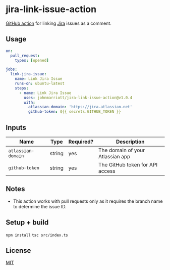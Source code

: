 # jira-link-issue-action 

[GitHub action](https://github.com/features/actions) for linking
[Jira](https://www.atlassian.com/software/jira) issues as a comment.

## Usage

```yaml
on:
  pull_request:
    types: [opened]

jobs:
  link-jira-issue:
    name: Link Jira Issue
    runs-on: ubuntu-latest
    steps:
      - name: Link Jira Issue
        uses: johnmarriott/jira-link-issue-action@v1.0.4
        with:
          atlassian-domain: 'https://jira.atlassian.net'
          github-token: ${{ secrets.GITHUB_TOKEN }}
```

## Inputs

| Name               | Type   | Required? | Description                      |
| ------------------ | ------ | --------- | -------------------------------- |
| `atlassian-domain` | string | yes       | The domain of your Atlassian app |
| `github-token`     | string | yes       | The GitHub token for API access  |

## Notes

- This action works with pull requests only as it requires the branch name to
  determine the issue ID.

## Setup + build

`npm install`
`tsc src/index.ts`


## License

[MIT](LICENSE)
